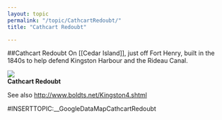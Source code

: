 ```yaml
---
layout: topic
permalink: "/topic/CathcartRedoubt/"
title: "Cathcart Redoubt"

---
```


##Cathcart Redoubt
On [[Cedar Island]], just off Fort Henry, built in the 1840s to help defend Kingston Harbour and the Rideau Canal.

<img src="http://home.ca.inter.net/~gkmd/Cathcart.jpg"><br><b>Cathcart Redoubt</b>

See also http://www.boldts.net/Kingston4.shtml

#INSERTTOPIC:__GoogleDataMapCathcartRedoubt

